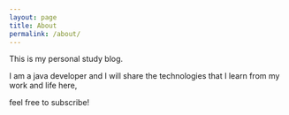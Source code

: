 ```yaml
---
layout: page
title: About
permalink: /about/
---
```


This is my personal study blog. 

I am a java developer and I will share the technologies that I learn from my work and life here, 

feel free to subscribe!
